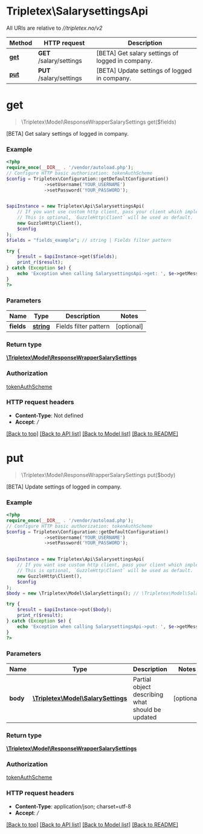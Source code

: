 # Tripletex\SalarysettingsApi

All URIs are relative to *//tripletex.no/v2*

Method | HTTP request | Description
------------- | ------------- | -------------
[**get**](SalarysettingsApi.md#get) | **GET** /salary/settings | [BETA] Get salary settings of logged in company.
[**put**](SalarysettingsApi.md#put) | **PUT** /salary/settings | [BETA] Update settings of logged in company.

# **get**
> \Tripletex\Model\ResponseWrapperSalarySettings get($fields)

[BETA] Get salary settings of logged in company.

### Example
```php
<?php
require_once(__DIR__ . '/vendor/autoload.php');
// Configure HTTP basic authorization: tokenAuthScheme
$config = Tripletex\Configuration::getDefaultConfiguration()
              ->setUsername('YOUR_USERNAME')
              ->setPassword('YOUR_PASSWORD');


$apiInstance = new Tripletex\Api\SalarysettingsApi(
    // If you want use custom http client, pass your client which implements `GuzzleHttp\ClientInterface`.
    // This is optional, `GuzzleHttp\Client` will be used as default.
    new GuzzleHttp\Client(),
    $config
);
$fields = "fields_example"; // string | Fields filter pattern

try {
    $result = $apiInstance->get($fields);
    print_r($result);
} catch (Exception $e) {
    echo 'Exception when calling SalarysettingsApi->get: ', $e->getMessage(), PHP_EOL;
}
?>
```

### Parameters

Name | Type | Description  | Notes
------------- | ------------- | ------------- | -------------
 **fields** | [**string**](../Model/.md)| Fields filter pattern | [optional]

### Return type

[**\Tripletex\Model\ResponseWrapperSalarySettings**](../Model/ResponseWrapperSalarySettings.md)

### Authorization

[tokenAuthScheme](../../README.md#tokenAuthScheme)

### HTTP request headers

 - **Content-Type**: Not defined
 - **Accept**: */*

[[Back to top]](#) [[Back to API list]](../../README.md#documentation-for-api-endpoints) [[Back to Model list]](../../README.md#documentation-for-models) [[Back to README]](../../README.md)

# **put**
> \Tripletex\Model\ResponseWrapperSalarySettings put($body)

[BETA] Update settings of logged in company.

### Example
```php
<?php
require_once(__DIR__ . '/vendor/autoload.php');
// Configure HTTP basic authorization: tokenAuthScheme
$config = Tripletex\Configuration::getDefaultConfiguration()
              ->setUsername('YOUR_USERNAME')
              ->setPassword('YOUR_PASSWORD');


$apiInstance = new Tripletex\Api\SalarysettingsApi(
    // If you want use custom http client, pass your client which implements `GuzzleHttp\ClientInterface`.
    // This is optional, `GuzzleHttp\Client` will be used as default.
    new GuzzleHttp\Client(),
    $config
);
$body = new \Tripletex\Model\SalarySettings(); // \Tripletex\Model\SalarySettings | Partial object describing what should be updated

try {
    $result = $apiInstance->put($body);
    print_r($result);
} catch (Exception $e) {
    echo 'Exception when calling SalarysettingsApi->put: ', $e->getMessage(), PHP_EOL;
}
?>
```

### Parameters

Name | Type | Description  | Notes
------------- | ------------- | ------------- | -------------
 **body** | [**\Tripletex\Model\SalarySettings**](../Model/SalarySettings.md)| Partial object describing what should be updated | [optional]

### Return type

[**\Tripletex\Model\ResponseWrapperSalarySettings**](../Model/ResponseWrapperSalarySettings.md)

### Authorization

[tokenAuthScheme](../../README.md#tokenAuthScheme)

### HTTP request headers

 - **Content-Type**: application/json; charset=utf-8
 - **Accept**: */*

[[Back to top]](#) [[Back to API list]](../../README.md#documentation-for-api-endpoints) [[Back to Model list]](../../README.md#documentation-for-models) [[Back to README]](../../README.md)

